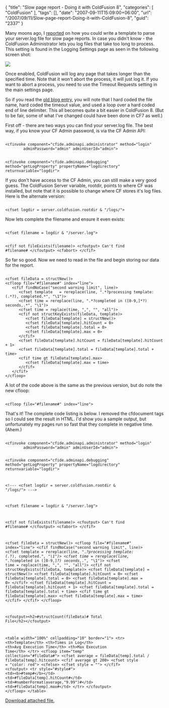 {
	"title": "Slow page report - Doing it with ColdFusion 8",
	"categories": [
		"ColdFusion"
	],
	"tags": [],
	"date": "2007-09-11T15:09:00+06:00",
	"url": "/2007/09/11/Slow-page-report-Doing-it-with-ColdFusion-8",
	"guid": "2337"
}

Many moons ago, I <a href="http://www.raymondcamden.com/index.cfm?mode=entry&entry=E1C4D4BE-AF44-3997-E6F1C507CE21DF5B">reported</a> on how you could write a template to parse your server.log file for slow page reports. In case you didn't know - the ColdFusion Administrator lets you log files that take too long to process. This setting is found in the Logging Settings page as seen in the following screen shot:

<img src="https://static.raymondcamden.com/images/cfjedi/slowstuffsucks.png">

Once enabled, ColdFusion will log any page that takes longer than the specified time. Note that it won't abort the process, it will just log it. If you want to abort a process, you need to use the Timeout Requests setting in the main settings page.

So if you read the <a href="http://www.coldfusionjedi.com/index.cfm?mode=entry&entry=E1C4D4BE-AF44-3997-E6F1C507CE21DF5B">old blog entry</a>, you will note that I hard coded the file name, hard coded the timeout value, and used a loop over a hard coded end of line delimiter. This all becomes quite a bit easier in ColdFusion 8. (But to be fair, some of what I've changed could have been done in CF7 as well.)

First off - there are two ways you can find your server.log file. The best way, if you know your CF Admin password, is via the CF Admin API:

<code>
&lt;cfinvoke component="cfide.adminapi.administrator" method="login" 
		adminPassword="admin" adminUserId="admin"&gt;

&lt;cfinvoke component="cfide.adminapi.debugging" method="getLogProperty" propertyName="logdirectory" returnvariable="logdir"&gt;
</code>

If you don't have access to the CF Admin, you can still make a very good guess. The ColdFusion Server variable, rootdir, points to where CF was installed, but note that it is possible to change where CF stores it's log files. Here is the alternate version:

<code>
&lt;cfset logdir = server.coldfusion.rootdir & "/logs/"&gt;
</code>

Now lets complete the filename and ensure it even exists:

<code>
&lt;cfset filename = logdir & "/server.log"&gt;

&lt;cfif not fileExists(filename)&gt;
	&lt;cfoutput&gt;
	Can't find #filename#
	&lt;/cfoutput&gt;
	&lt;cfabort&gt;
&lt;/cfif&gt;
</code>

So far so good. Now we need to read in the file and begin storing our data for the report.

<code>
&lt;cfset fileData = structNew()&gt;
&lt;cfloop file="#filename#" index="line"&gt;
   &lt;cfif findNoCase("second warning limit", line)&gt;
      &lt;cfset template   = rereplace(line, ".*?processing template: (.*?), completed.*", "\1")&gt;
      &lt;cfset time = rereplace(line, ".*?completed in ([0-9,]*?) seconds,.*", "\1")&gt;
      &lt;cfset time = replace(time, ",", "", "all")&gt;
      &lt;cfif not structKeyExists(fileData, template)&gt;
         &lt;cfset fileData[template] = structNew()&gt;
         &lt;cfset fileData[template].hitCount = 0&gt;
         &lt;cfset fileData[template].total = 0&gt;
         &lt;cfset fileData[template].max = 0&gt;
      &lt;/cfif&gt;
      &lt;cfset fileData[template].hitCount = fileData[template].hitCount + 1&gt;
      &lt;cfset fileData[template].total = fileData[template].total + time&gt;
      &lt;cfif time gt fileData[template].max&gt;
         &lt;cfset fileData[template].max = time&gt;
      &lt;/cfif&gt;
   &lt;/cfif&gt;
&lt;/cfloop&gt;
</code>

A lot of the code above is the same as the previous version, but do note the new cfloop:

<code>
&lt;cfloop file="#filename#" index="line"&gt;
</code>

That's it! The complete code listing is below. I removed the cfdocument tags so I could see the result in HTML. I'd show you a sample output, but unfortunately my pages run so fast that they complete in negative time. (Ahem.)

<code>
&lt;cfinvoke component="cfide.adminapi.administrator" method="login" 
		adminPassword="admin" adminUserId="admin"&gt;

&lt;cfinvoke component="cfide.adminapi.debugging" method="getLogProperty" propertyName="logdirectory" returnvariable="logdir"&gt;

&lt;!---
&lt;cfset logdir = server.coldfusion.rootdir & "/logs/"&gt;
---&gt;

&lt;cfset filename = logdir & "/server.log"&gt;

&lt;cfif not fileExists(filename)&gt;
	&lt;cfoutput&gt;
	Can't find #filename#
	&lt;/cfoutput&gt;
	&lt;cfabort&gt;
&lt;/cfif&gt;

&lt;cfset fileData = structNew()&gt;
&lt;cfloop file="#filename#" index="line"&gt;
   &lt;cfif findNoCase("second warning limit", line)&gt;
      &lt;cfset template   = rereplace(line, ".*?processing template: (.*?), completed.*", "\1")&gt;
      &lt;cfset time = rereplace(line, ".*?completed in ([0-9,]*?) seconds,.*", "\1")&gt;
      &lt;cfset time = replace(time, ",", "", "all")&gt;
      &lt;cfif not structKeyExists(fileData, template)&gt;
         &lt;cfset fileData[template] = structNew()&gt;
         &lt;cfset fileData[template].hitCount = 0&gt;
         &lt;cfset fileData[template].total = 0&gt;
         &lt;cfset fileData[template].max = 0&gt;
      &lt;/cfif&gt;
      &lt;cfset fileData[template].hitCount = fileData[template].hitCount + 1&gt;
      &lt;cfset fileData[template].total = fileData[template].total + time&gt;
      &lt;cfif time gt fileData[template].max&gt;
         &lt;cfset fileData[template].max = time&gt;
      &lt;/cfif&gt;
   &lt;/cfif&gt;
&lt;/cfloop&gt;


&lt;cfoutput&gt;&lt;h2&gt;#structCount(fileData)# Total File&lt;/h2&gt;&lt;/cfoutput&gt;

&lt;table width="100%" cellpadding="10" border="1"&gt;
   &lt;tr&gt;
      &lt;th&gt;Template&lt;/th&gt;
      &lt;th&gt;Times in Log&lt;/th&gt;
      &lt;th&gt;Avg Execution Time&lt;/th&gt;
      &lt;th&gt;Max Execution Time&lt;/th&gt;
   &lt;/tr&gt;
&lt;cfloop item="temp" collection="#fileData#"&gt;
   &lt;cfset average = fileData[temp].total / fileData[temp].hitcount&gt;
   &lt;cfif average gt 200&gt;
      &lt;cfset style = "color: red"&gt;
   &lt;cfelse&gt;
      &lt;cfset style = ""&gt;
   &lt;/cfif&gt;
   &lt;cfoutput&gt;
   &lt;tr style="#style#"&gt;
   &lt;td&gt;&lt;b&gt;#temp#&lt;/b&gt;&lt;/td&gt;
   &lt;td&gt;#fileData[temp].hitCount#&lt;/td&gt;
   &lt;td&gt;#numberFormat(average,"9.99")#&lt;/td&gt;
   &lt;td&gt;#fileData[temp].max#&lt;/td&gt;
   &lt;/tr&gt;
   &lt;/cfoutput&gt;
&lt;/cfloop&gt;
&lt;/table&gt;
</code><p><a href='enclosures/D%3A%5Chosts%5Cwww%2Ecoldfusionjedi%2Ecom%5Cenclosures%2Ffindslow%2Ecfm%2Ezip'>Download attached file.</a></p>